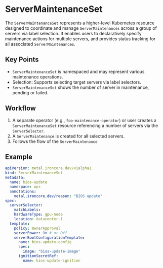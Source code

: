 # ServerMaintenanceSet

The `ServerMaintenanceSet` represents a higher-level Kubernetes resource designed to coordinate and manage `ServerMaintenances` across a group of servers via label selection.
It enables users to declaratively specify maintenance actions for multiple servers, and provides status tracking for all associated `ServerMaintenances`.

## Key Points

- `ServerMaintenanceSet` is namespaced and may represent various maintenance operations.
- Selection: Supports selecting target servers via label selectors.
- `ServerMaintenanceSet` shows the number of server in maintenance, pending or failed.

## Workflow

1. A separate operator (e.g., `foo-maintenance-operator`) or user creates a `ServerMaintenanceSet` resource referencing a number of servers via the `ServerSelector`.
2. A `ServerMaintenance` is created for all selected servers.
3. Follows the flow of the `ServerMaintenance`

## Example
```yaml
apiVersion: metal.ironcore.dev/v1alpha1
kind: ServerMaintenanceSet
metadata:
  name: bios-update
  namespace: ops
  annotations:
    metal.ironcore.dev/reason: "BIOS update"
spec:
  serverSelector:
    matchLabels:
    hardwareType: gpu-node
    location: datacenter-1
  template:
    policy: OwnerApproval
    serverPower: On # or Off
    serverBootConfigurationTemplate:
      name: bios-update-config
      spec:
        image: "bios-update-image"
      ignitionSecretRef:
        name: bios-update-ignition
```
